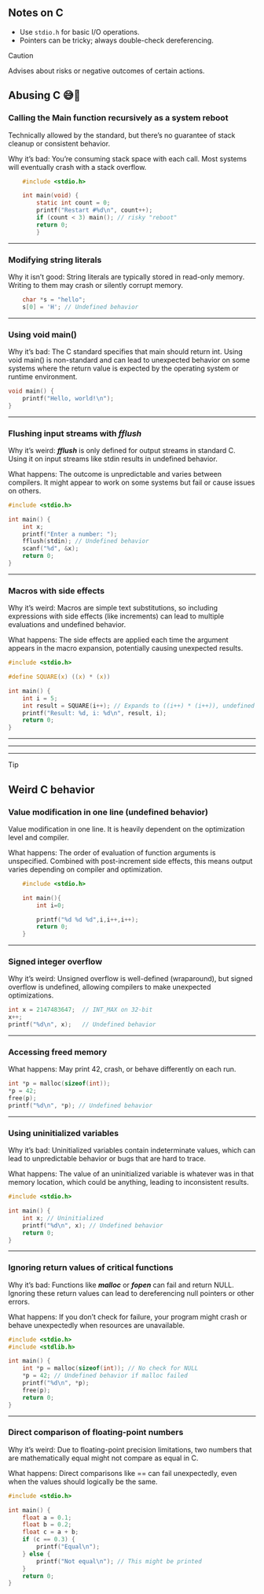 ## Notes on C
- Use `stdio.h` for basic I/O operations.
- Pointers can be tricky; always double-check dereferencing.

> [!CAUTION]
> Advises about risks or negative outcomes of certain actions.
> ## Abusing C 😅🫠
> ### Calling the Main function recursively as a system reboot
> Technically allowed by the standard, but there’s no guarantee of stack cleanup or consistent behavior.
>
> Why it’s bad: You’re consuming stack space with each call. Most systems will eventually crash with a stack overflow.
> ```C
>     #include <stdio.h>
> 
>     int main(void) {
>         static int count = 0;
>         printf("Restart #%d\n", count++);
>         if (count < 3) main(); // risky "reboot"
>         return 0;
>         }
> ```
> ---
> ### Modifying string literals
> Why it isn’t good: String literals are typically stored in read-only memory. Writing to them may crash or silently corrupt memory.
> ```C
>     char *s = "hello";
>     s[0] = 'H'; // Undefined behavior
> ```
> ---
> ### Using void main()
> Why it’s bad: The C standard specifies that main should return int.
> Using void main() is non-standard and can lead to unexpected behavior on some systems where the return value is expected by the operating system or runtime environment.
> ```C
> void main() {
>     printf("Hello, world!\n");
> }
> ```
> ---
> ### Flushing input streams with __*fflush*__
> 
> Why it’s weird: __*fflush*__ is only defined for output streams in standard C.
> Using it on input streams like stdin results in undefined behavior.
> 
> What happens: The outcome is unpredictable and varies between compilers.
> It might appear to work on some systems but fail or cause issues on others.
> ```C
> #include <stdio.h>
> 
> int main() {
>     int x;
>     printf("Enter a number: ");
>     fflush(stdin); // Undefined behavior
>     scanf("%d", &x);
>     return 0;
> }
> ```
> ---
> ### Macros with side effects
> Why it’s weird: Macros are simple text substitutions, so including expressions with side effects (like increments) can lead to multiple evaluations and undefined behavior.
> 
> What happens: The side effects are applied each time the argument appears in the macro expansion, potentially causing unexpected results.
> ```C
> #include <stdio.h>
> 
> #define SQUARE(x) ((x) * (x))
> 
> int main() {
>     int i = 5;
>     int result = SQUARE(i++); // Expands to ((i++) * (i++)), undefined behavior
>     printf("Result: %d, i: %d\n", result, i);
>     return 0;
> }
> ```



---
---
---




> [!TIP]
> ## Weird C behavior
> ### Value modification in one line (undefined behavior)
> Value modification in one line. It is heavily dependent on the optimization level and compiler.
>
> What happens: The order of evaluation of function arguments is unspecified.
> Combined with post-increment side effects, this means output varies depending on compiler and optimization.
>```C
>     #include <stdio.h>
> 
>     int main(){
>         int i=0;
> 
>         printf("%d %d %d",i,i++,i++);
>         return 0;
>     }
>```
> ---
> ### Signed integer overflow
> Why it’s weird: Unsigned overflow is well-defined (wraparound), but signed overflow is undefined, allowing compilers to make unexpected optimizations.
> 
> ```C
> int x = 2147483647;  // INT_MAX on 32-bit
> x++;
> printf("%d\n", x);   // Undefined behavior
> ```
> ---
> ### Accessing freed memory
> What happens: May print 42, crash, or behave differently on each run.
> ```C
> int *p = malloc(sizeof(int));
> *p = 42;
> free(p);
> printf("%d\n", *p); // Undefined behavior
> ```
> ---
> ### Using uninitialized variables
> Why it’s bad: Uninitialized variables contain indeterminate values, which can lead to unpredictable behavior or bugs that are hard to trace.
> 
> What happens: The value of an uninitialized variable is whatever was in that memory location, which could be anything, leading to inconsistent results.
> 
> ```C
> #include <stdio.h>
> 
> int main() {
>     int x; // Uninitialized
>     printf("%d\n", x); // Undefined behavior
>     return 0;
> }
> ```
> ---
> ### Ignoring return values of critical functions
> Why it’s bad: Functions like __*malloc*__ or __*fopen*__ can fail and return NULL. Ignoring these return values can lead to dereferencing null pointers or other errors.
> 
> What happens: If you don’t check for failure, your program might crash or behave unexpectedly when resources are unavailable.
> ```C
> #include <stdio.h>
> #include <stdlib.h>
> 
> int main() {
>     int *p = malloc(sizeof(int)); // No check for NULL
>     *p = 42; // Undefined behavior if malloc failed
>     printf("%d\n", *p);
>     free(p);
>     return 0;
> }
> ```
> ---
> ### Direct comparison of floating-point numbers
> Why it’s weird: Due to floating-point precision limitations, two numbers that are mathematically equal might not compare as equal in C.
> 
> What happens: Direct comparisons like == can fail unexpectedly, even when the values should logically be the same.
> ```C
> #include <stdio.h>
> 
> int main() {
>     float a = 0.1;
>     float b = 0.2;
>     float c = a + b;
>     if (c == 0.3) {
>         printf("Equal\n");
>     } else {
>         printf("Not equal\n"); // This might be printed
>     }
>     return 0;
> }
> ```
